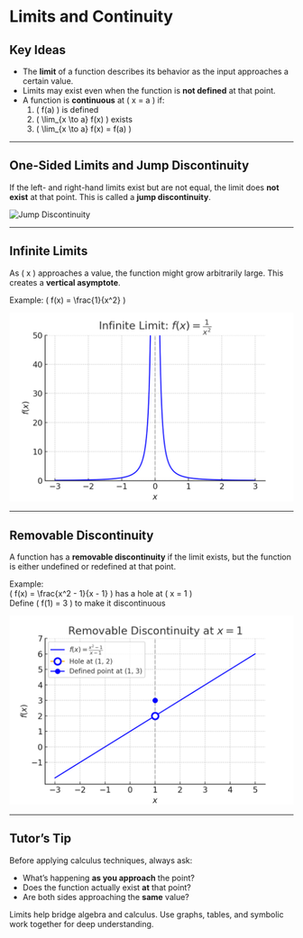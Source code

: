 # Limits and Continuity

## Key Ideas

- The **limit** of a function describes its behavior as the input approaches a certain value.
- Limits may exist even when the function is **not defined** at that point.
- A function is **continuous** at \( x = a \) if:
  1. \( f(a) \) is defined
  2. \( \lim_{x \to a} f(x) \) exists
  3. \( \lim_{x \to a} f(x) = f(a) \)

---

## One-Sided Limits and Jump Discontinuity

If the left- and right-hand limits exist but are not equal, the limit does **not exist** at that point. This is called a **jump discontinuity**.

![Jump Discontinuity](images/jump-discontinuity.png)

---

## Infinite Limits

As \( x \) approaches a value, the function might grow arbitrarily large. This creates a **vertical asymptote**.

Example: \( f(x) = \frac{1}{x^2} \)

![Infinite Limit](images/infinite-limit.png)

---

## Removable Discontinuity

A function has a **removable discontinuity** if the limit exists, but the function is either undefined or redefined at that point.

Example:  
\( f(x) = \frac{x^2 - 1}{x - 1} \) has a hole at \( x = 1 \)  
Define \( f(1) = 3 \) to make it discontinuous

![Removable Discontinuity](images/removable-discontinuity.png)

---

## Tutor’s Tip

Before applying calculus techniques, always ask:
- What’s happening **as you approach** the point?
- Does the function actually exist **at** that point?
- Are both sides approaching the **same** value?

Limits help bridge algebra and calculus. Use graphs, tables, and symbolic work together for deep understanding.
